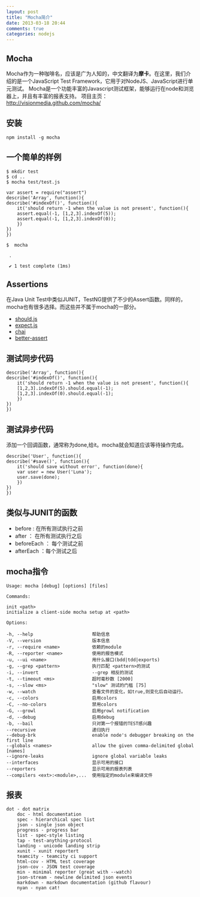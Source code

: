 ```yaml
---
layout: post
title: "Mocha简介"
date: 2013-03-18 20:44
comments: true
categories: nodejs
---
```

## Mocha
Mocha作为一种咖啡名，应该是广为人知的，中文翻译为**摩卡**。在这里，我们介绍的是一个JavaScript Test Framework，它用于对NodeJS、JavaScript进行单元测试。
Mocha是一个功能丰富的Javascript测试框架，能够运行在node和浏览器上，并且有丰富的报表支持。
项目主页：<http://visionmedia.github.com/mocha/>
## 安装
	npm install -g mocha

## 一个简单的样例

	$ mkdir test
	$ cd ..
	$ mocha test/test.js

	var assert = require("assert")
	describe('Array', function(){
  	describe('#indexOf()', function(){
    	it('should return -1 when the value is not present', function(){
      	assert.equal(-1, [1,2,3].indexOf(5));
      	assert.equal(-1, [1,2,3].indexOf(0));
    	})
  	})
	})

	$  mocha

 	 .

 	 ✔ 1 test complete (1ms)
<!--more-->
## Assertions
在Java Unit Test中类似JUNIT，TestNG提供了不少的Assert函数。同样的，mocha也有很多选择。而这些并不属于mocha的一部分。

* [should.js](http://github.com/visionmedia/should.js)
* [expect.js](https://github.com/LearnBoost/expect.js)
* [chai](http://chaijs.com/)
* [better-assert](https://github.com/visionmedia/better-assert)

## 测试同步代码

	describe('Array', function(){
  	describe('#indexOf()', function(){
    	it('should return -1 when the value is not present', function(){
      	[1,2,3].indexOf(5).should.equal(-1);
      	[1,2,3].indexOf(0).should.equal(-1);
    	})
  	})
	})
## 测试异步代码
添加一个回调函数，通常称为done,给it。mocha就会知道应该等待操作完成。

	describe('User', function(){
  	describe('#save()', function(){
    	it('should save without error', function(done){
      	var user = new User('Luna');
      	user.save(done);
    	})
  	})
	})

## 类似与JUNIT的函数

* before : 在所有测试执行之前
* after ： 在所有测试执行之后
* beforeEach ： 每个测试之前
* afterEach ：每个测试之后

## mocha指令

	Usage: mocha [debug] [options] [files]

	Commands:

  	init <path>
  	initialize a client-side mocha setup at <path>

	Options:

  	-h, --help                      帮助信息
  	-V, --version                   版本信息
  	-r, --require <name>            依赖的module
  	-R, --reporter <name>           使用的报告模式
  	-u, --ui <name>                 用什么接口(bdd|tdd|exports)
  	-g, --grep <pattern>            执行匹配 <pattern>的测试
  	-i, --invert                    --grep 相反的测试
  	-t, --timeout <ms>              超时毫秒数 [2000]
  	-s, --slow <ms>                 "slow" 测试的门槛 [75]
  	-w, --watch                     查看文件的变化，如true,则变化后自动运行。
  	-c, --colors                    启用colors
  	-C, --no-colors                 禁用colors
  	-G, --growl                     启用growl notification
  	-d, --debug                     启用debug
  	-b, --bail                      只对第一个报错的TEST感兴趣
  	--recursive                     递归执行
  	--debug-brk                     enable node's debugger breaking on the first line
  	--globals <names>               allow the given comma-delimited global [names]
  	--ignore-leaks                  ignore global variable leaks
  	--interfaces                    显示可用的接口
  	--reporters                     显示可用的报表列表
  	--compilers <ext>:<module>,...  使用指定的module来编译文件


## 报表

	dot - dot matrix
    	doc - html documentation
    	spec - hierarchical spec list
    	json - single json object
    	progress - progress bar
    	list - spec-style listing
    	tap - test-anything-protocol
    	landing - unicode landing strip
    	xunit - xunit reportert
    	teamcity - teamcity ci support
    	html-cov - HTML test coverage
    	json-cov - JSON test coverage
    	min - minimal reporter (great with --watch)
    	json-stream - newline delimited json events
    	markdown - markdown documentation (github flavour)
    	nyan - nyan cat!
